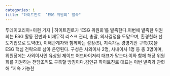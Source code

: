 ```yaml
---
categories: i
title: "하이트진로  ‘ESG 위원회’ 발족"
---
```

투데이코리아=이현 기자 | 하이트진로가 ‘ESG 위원회’를 발족한다.이번에 발족한 위원회는 ESG 활동 전반과 비재무적 리스크 관리, 총괄, 의사결정을 도맡으며, 환경친화 선도기업으로 도약(E), 이해관계자와 함께하는 성장(S), 지속가능 경영기반 구축(G)을 ESG 핵심 전략으로 삼아 운영된다. 구성은 사외이사 2명, 사내이사 1명 등 총 3명이며, 위원장에는 사외이사인 유상원 제이드 어드바이저리 대표가 맡는다.이와 함께 해당 위원회를 지원하는 전담조직도 구축할 방침이다.김인규 하이트진로 대표는 이번 발족과 관련해 “지속 가능한